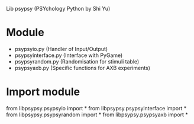 Lib psypsy (PSYchology Python by Shi Yu)

# Module
* psypsyio.py  (Handler of Input/Output)
* psypsyinterface.py  (Interface with PyGame)
* psypsyrandom.py  (Randomisation for stimuli table)
* psypsyaxb.py  (Specific functions for AXB experiments)

# Import module
from libpsypsy.psypsyio import *
from libpsypsy.psypsyinterface import *
from libpsypsy.psypsyrandom import *
from libpsypsy.psypsyaxb import *
